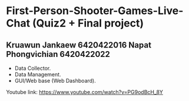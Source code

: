 # First-Person-Shooter-Games-Live-Chat (Quiz2 + Final project)
## Kruawun Jankaew  6420422016 Napat Phongvichian 6420422022


- Data Collector.
- Data Management.
- GUI/Web base (Web Dashboard).


Youtube link: https://www.youtube.com/watch?v=PG9odBcH_8Y
